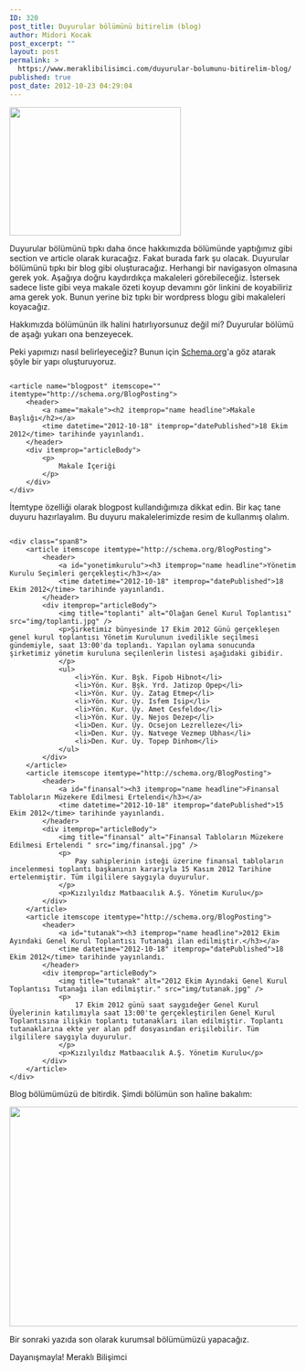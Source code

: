 ```yaml
---
ID: 320
post_title: Duyurular bölümünü bitirelim (blog)
author: Midori Kocak
post_excerpt: ""
layout: post
permalink: >
  https://www.meraklibilisimci.com/duyurular-bolumunu-bitirelim-blog/
published: true
post_date: 2012-10-23 04:29:04
---
```

<a href="http://meraklibilisimci.com/wp-content/uploads/2018/10/screenshot.png"><img class="alignnone size-full wp-image-321" title="screenshot" alt="" src="http://meraklibilisimci.com/wp-content/uploads/2018/10/screenshot.png" height="225" width="300" /></a>

Duyurular bölümünü tıpkı daha önce hakkımızda bölümünde yaptığımız gibi section ve article olarak kuracağız. Fakat burada fark şu olacak. Duyurular bölümünü tıpkı bir blog gibi oluşturacağız. Herhangi bir navigasyon olmasına gerek yok. Aşağıya doğru kaydırdıkça makaleleri görebileceğiz. İstersek sadece liste gibi veya makale özeti koyup devamını gör linkini de koyabiliriz ama gerek yok. Bunun yerine biz tıpkı bir wordpress blogu gibi makaleleri koyacağız.

Hakkımızda bölümünün ilk halini hatırlıyorsunuz değil mi? Duyurular bölümü de aşağı yukarı ona benzeyecek.

Peki yapımızı nasıl belirleyeceğiz? Bunun için <a href="http://www.schema.org">Schema.org</a>'a göz atarak şöyle bir yapı oluşturuyoruz.
<pre><code>
&lt;article name="blogpost" itemscope="" itemtype="http://schema.org/BlogPosting"&gt;
    &lt;header&gt;
        &lt;a name="makale"&gt;&lt;h2 itemprop="name headline"&gt;Makale Başlığı&lt;/h2&gt;&lt;/a&gt;
        &lt;time datetime="2012-10-18" itemprop="datePublished"&gt;18 Ekim 2012&lt;/time&gt; tarihinde yayınlandı.
    &lt;/header&gt;
    &lt;div itemprop="articleBody"&gt;
        &lt;p&gt;
            Makale İçeriği
        &lt;/p&gt;
    &lt;/div&gt;
&lt;/div&gt;
</code></pre>
İtemtype özelliği olarak blogpost kullandığımıza dikkat edin. Bir kaç tane duyuru hazırlayalım. Bu duyuru makalelerimizde resim de kullanmış olalım.
<pre><code>
&lt;div class="span8"&gt;
    &lt;article itemscope itemtype="http://schema.org/BlogPosting"&gt;
        &lt;header&gt;
            &lt;a id="yonetimkurulu"&gt;&lt;h3 itemprop="name headline"&gt;Yönetim Kurulu Seçimleri gerçekleşti&lt;/h3&gt;&lt;/a&gt;
            &lt;time datetime="2012-10-18" itemprop="datePublished"&gt;18 Ekim 2012&lt;/time&gt; tarihinde yayınlandı.
        &lt;/header&gt;
        &lt;div itemprop="articleBody"&gt;
            &lt;img title="toplanti" alt="Olağan Genel Kurul Toplantısı" src="img/toplanti.jpg" /&gt;
            &lt;p&gt;Şirketimiz bünyesinde 17 Ekim 2012 Günü gerçekleşen genel kurul toplantısı Yönetim Kurulunun ivedilikle seçilmesi gündemiyle, saat 13:00'da toplandı. Yapılan oylama sonucunda şirketimiz yönetim kuruluna seçilenlerin listesi aşağıdaki gibidir.
            &lt;/p&gt;
            &lt;ul&gt;
                &lt;li&gt;Yön. Kur. Bşk. Fipob Hibnot&lt;/li&gt;
                &lt;li&gt;Yön. Kur. Bşk. Yrd. Jatizop Opep&lt;/li&gt;
                &lt;li&gt;Yön. Kur. Üy. Zatag Etmep&lt;/li&gt;
                &lt;li&gt;Yön. Kur. Üy. Isfem Isip&lt;/li&gt;
                &lt;li&gt;Yön. Kur. Üy. Amet Cesfeldo&lt;/li&gt;
                &lt;li&gt;Yön. Kur. Üy. Nejos Dezep&lt;/li&gt;
                &lt;li&gt;Den. Kur. Üy. Ocsejon Lezrelleze&lt;/li&gt;
                &lt;li&gt;Den. Kur. Üy. Natvege Vezmep Ubhas&lt;/li&gt;
                &lt;li&gt;Den. Kur. Üy. Topep Dinhom&lt;/li&gt;
            &lt;/ul&gt;
        &lt;/div&gt;
    &lt;/article&gt;
    &lt;article itemscope itemtype="http://schema.org/BlogPosting"&gt;
        &lt;header&gt;
            &lt;a id="finansal"&gt;&lt;h3 itemprop="name headline"&gt;Finansal Tabloların Müzekere Edilmesi Ertelendi&lt;/h3&gt;&lt;/a&gt;
            &lt;time datetime="2012-10-18" itemprop="datePublished"&gt;15 Ekim 2012&lt;/time&gt; tarihinde yayınlandı.
        &lt;/header&gt;
        &lt;div itemprop="articleBody"&gt;
            &lt;img title="finansal" alt="Finansal Tabloların Müzekere Edilmesi Ertelendi " src="img/finansal.jpg" /&gt;
            &lt;p&gt;
                Pay sahiplerinin isteği üzerine finansal tabloların incelenmesi toplantı başkanının kararıyla 15 Kasım 2012 Tarihine ertelenmiştir. Tüm ilgililere saygıyla duyurulur.
            &lt;/p&gt;
            &lt;p&gt;Kızılyıldız Matbaacılık A.Ş. Yönetim Kurulu&lt;/p&gt;
        &lt;/div&gt;
    &lt;/article&gt;
    &lt;article itemscope itemtype="http://schema.org/BlogPosting"&gt;
        &lt;header&gt;
            &lt;a id="tutanak"&gt;&lt;h3 itemprop="name headline"&gt;2012 Ekim Ayındaki Genel Kurul Toplantısı Tutanağı ilan edilmiştir.&lt;/h3&gt;&lt;/a&gt;
            &lt;time datetime="2012-10-18" itemprop="datePublished"&gt;18 Ekim 2012&lt;/time&gt; tarihinde yayınlandı.
        &lt;/header&gt;
        &lt;div itemprop="articleBody"&gt;
            &lt;img title="tutanak" alt="2012 Ekim Ayındaki Genel Kurul Toplantısı Tutanağı ilan edilmiştir." src="img/tutanak.jpg" /&gt;
            &lt;p&gt;
                17 Ekim 2012 günü saat saygıdeğer Genel Kurul Üyelerinin katılımıyla saat 13:00'te gerçekleştirilen Genel Kurul Toplantısına ilişkin toplantı tutanakları ilan edilmiştir. Toplantı tutanaklarına ekte yer alan pdf dosyasından erişilebilir. Tüm ilgililere saygıyla duyurulur.
            &lt;/p&gt;
            &lt;p&gt;Kızılyıldız Matbaacılık A.Ş. Yönetim Kurulu&lt;/p&gt;
        &lt;/div&gt;
    &lt;/article&gt;
&lt;/div&gt;
</code></pre>
Blog bölümümüzü de bitirdik. Şimdi bölümün son haline bakalım:

<a href="http://meraklibilisimci.com/wp-content/uploads/2018/10/Screen-Shot-2012-10-23-at-7.26.41-AM.png"><img class="alignright size-full wp-image-322" title="Screen Shot 2012-10-23 at 7.26.41 AM" alt="" src="http://meraklibilisimci.com/wp-content/uploads/2018/10/Screen-Shot-2012-10-23-at-7.26.41-AM.png" height="385" width="628" /></a>

Bir sonraki yazıda son olarak kurumsal bölümümüzü yapacağız.

Dayanışmayla!
Meraklı Bilişimci